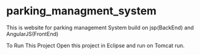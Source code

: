 # parking_managment_system
This is website for parking management System build on jsp(BackEnd) and AngularJS(FrontEnd) 

To Run This Project Open this project in Eclipse and run on Tomcat run. 


